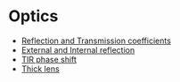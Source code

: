 # Optics
* [Reflection and Transmission coefficients](https://github.com/Lasseb200/4th-semester/blob/main/Optics/Reflection%20and%20Transmission%20coefficients)
* [External and Internal reflection](https://github.com/Lasseb200/4th-semester/blob/main/Optics/External%20and%20Internal%20reflection)
* [TIR phase shift](https://github.com/Lasseb200/4th-semester/blob/main/Optics/TIR%20phase%20shift)
* [Thick lens](https://github.com/Lasseb200/4th-semester/blob/main/Optics/Thick%20lens)
